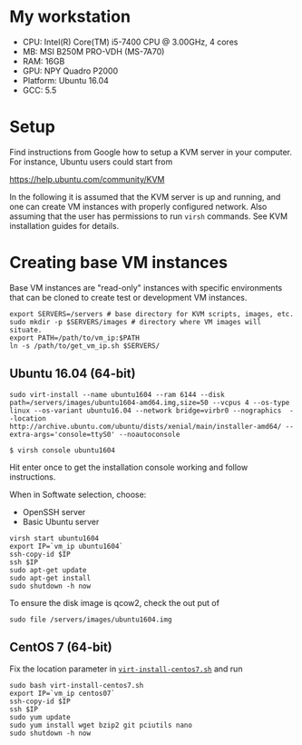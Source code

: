 # My workstation

* CPU: Intel(R) Core(TM) i5-7400 CPU @ 3.00GHz, 4 cores
* MB: MSI B250M PRO-VDH (MS-7A70)
* RAM: 16GB
* GPU: NPY Quadro P2000
* Platform: Ubuntu 16.04
* GCC: 5.5

# Setup

Find instructions from Google how to setup a KVM server in your computer.
For instance, Ubuntu users could start from

  https://help.ubuntu.com/community/KVM

In the following it is assumed that the KVM server is up and running,
and one can create VM instances with properly configured network.
Also assuming that the user has permissions to run `virsh` commands.
See KVM installation guides for details.

# Creating base VM instances

Base VM instances are "read-only" instances with specific environments
that can be cloned to create test or development VM instances.

```
export SERVERS=/servers # base directory for KVM scripts, images, etc.
sudo mkdir -p $SERVERS/images # directory where VM images will situate.
export PATH=/path/to/vm_ip:$PATH
ln -s /path/to/get_vm_ip.sh $SERVERS/
```

## Ubuntu 16.04 (64-bit)

```
sudo virt-install --name ubuntu1604 --ram 6144 --disk path=/servers/images/ubuntu1604-amd64.img,size=50 --vcpus 4 --os-type linux --os-variant ubuntu16.04 --network bridge=virbr0 --nographics  --location http://archive.ubuntu.com/ubuntu/dists/xenial/main/installer-amd64/ --extra-args='console=ttyS0' --noautoconsole

$ virsh console ubuntu1604
```
Hit enter once to get the installation console working and follow instructions.

When in Softwate selection, choose:

*  OpenSSH server
*  Basic Ubuntu server
  
```
virsh start ubuntu1604
export IP=`vm_ip ubuntu1604`
ssh-copy-id $IP
ssh $IP
sudo apt-get update
sudo apt-get install
sudo shutdown -h now
```

To ensure the disk image is qcow2, check the out put of
```
sudo file /servers/images/ubuntu1604.img
```

## CentOS 7 (64-bit)

Fix the location parameter in [`virt-install-centos7.sh`](virt-install-centos7.sh) and run

```
sudo bash virt-install-centos7.sh
export IP=`vm_ip centos07`
ssh-copy-id $IP
ssh $IP
sudo yum update
sudo yum install wget bzip2 git pciutils nano
sudo shutdown -h now
```
